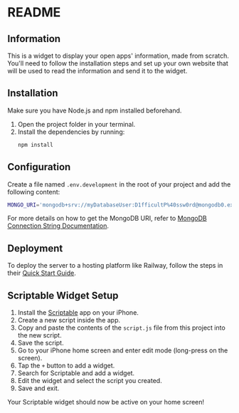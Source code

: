 # README

## Information

This is a widget to display your open apps' information, made from scratch. You'll need to follow the installation steps and set up your own website that will be used to read the information and send it to the widget.

## Installation

Make sure you have Node.js and npm installed beforehand.

1. Open the project folder in your terminal.
2. Install the dependencies by running:
   ```sh
   npm install
   ```

## Configuration

Create a file named `.env.development` in the root of your project and add the following content:

```sh
MONGO_URI='mongodb+srv://myDatabaseUser:D1fficultP%40ssw0rd@mongodb0.example.com/?authSource=admin&replicaSet=myRepl'
```

For more details on how to get the MongoDB URI, refer to [MongoDB Connection String Documentation](https://www.mongodb.com/docs/manual/reference/connection-string/).

## Deployment

To deploy the server to a hosting platform like Railway, follow the steps in their [Quick Start Guide](https://docs.railway.com/quick-start).

## Scriptable Widget Setup

1. Install the [Scriptable](https://apps.apple.com/app/scriptable/id1405459188) app on your iPhone.
2. Create a new script inside the app.
3. Copy and paste the contents of the `script.js` file from this project into the new script.
4. Save the script.
5. Go to your iPhone home screen and enter edit mode (long-press on the screen).
6. Tap the `+` button to add a widget.
7. Search for Scriptable and add a widget.
8. Edit the widget and select the script you created.
9. Save and exit.

Your Scriptable widget should now be active on your home screen!

